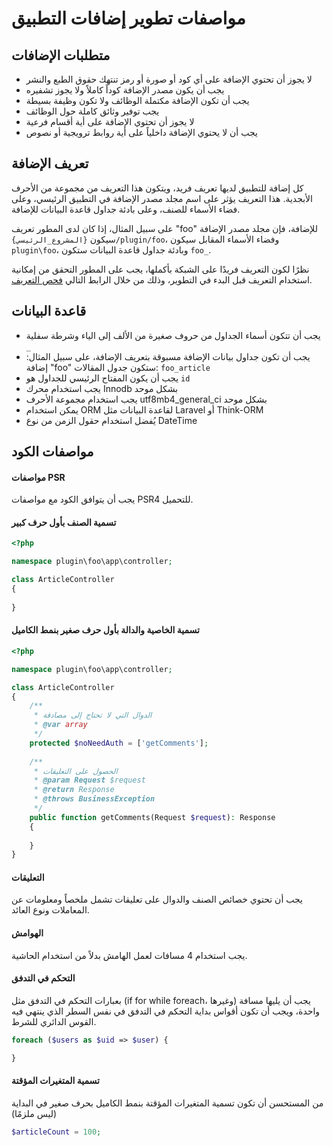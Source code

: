 # مواصفات تطوير إضافات التطبيق

## متطلبات الإضافات
* لا يجوز أن تحتوي الإضافة على أي كود أو صورة أو رمز تنتهك حقوق الطبع والنشر
* يجب أن يكون مصدر الإضافة كوداً كاملاً ولا يجوز تشفيره
* يجب أن تكون الإضافة مكتملة الوظائف ولا تكون وظيفة بسيطة
* يجب توفير وثائق كاملة حول الوظائف
* لا يجوز أن تحتوي الإضافة على أية أقسام فرعية
* يجب أن لا يحتوي الإضافة داخلياً على أية روابط ترويجية أو نصوص

## تعريف الإضافة
كل إضافة للتطبيق لديها تعريف فريد، ويتكون هذا التعريف من مجموعة من الأحرف الأبجدية. هذا التعريف يؤثر على اسم مجلد مصدر الإضافة في التطبيق الرئيسي، وعلى فضاء الأسماء للصنف، وعلى بادئة جداول قاعدة البيانات للإضافة.

على سبيل المثال، إذا كان لدى المطور تعريف "foo" للإضافة، فإن مجلد مصدر الإضافة سيكون `{المشروع_الرئيسي}/plugin/foo`، وفضاء الأسماء المقابل سيكون `plugin\foo`، وبادئة جداول قاعدة البيانات ستكون `foo_`.

نظرًا لكون التعريف فريدًا على الشبكة بأكملها، يجب على المطور التحقق من إمكانية استخدام التعريف قبل البدء في التطوير، وذلك من خلال الرابط التالي [فحص التعريف](https://www.workerman.net/app/check).

## قاعدة البيانات
* يجب أن تتكون أسماء الجداول من حروف صغيرة من الألف إلى الياء وشرطة سفلية `_`
* يجب أن تكون جداول بيانات الإضافة مسبوقة بتعريف الإضافة، على سبيل المثال: إضافة "foo" ستكون جدول المقالات: `foo_article`
* يجب أن يكون المفتاح الرئيسي للجداول هو `id`
* يجب استخدام محرك Innodb بشكل موحد
* يجب استخدام مجموعة الأحرف utf8mb4_general_ci بشكل موحد
* يمكن استخدام ORM لقاعدة البيانات مثل Laravel أو Think-ORM
* يُفضل استخدام حقول الزمن من نوع DateTime

## مواصفات الكود

#### مواصفات PSR
يجب أن يتوافق الكود مع مواصفات PSR4 للتحميل.

#### تسمية الصنف بأول حرف كبير
```php
<?php

namespace plugin\foo\app\controller;

class ArticleController
{
    
}
```

#### تسمية الخاصية والدالة بأول حرف صغير بنمط الكاميل
```php
<?php

namespace plugin\foo\app\controller;

class ArticleController
{
    /**
     * الدوال التي لا تحتاج إلى مصادقة
     * @var array
     */
    protected $noNeedAuth = ['getComments'];
    
    /**
     * الحصول على التعليقات
     * @param Request $request
     * @return Response
     * @throws BusinessException
     */
    public function getComments(Request $request): Response
    {
        
    }
}
```

#### التعليقات
يجب أن تحتوي خصائص الصنف والدوال على تعليقات تشمل ملخصاً ومعلومات عن المعاملات ونوع العائد.

#### الهوامش
يجب استخدام 4 مسافات لعمل الهامش بدلاً من استخدام الحاشية.

#### التحكم في التدفق
بعبارات التحكم في التدفق مثل (if for while foreach، وغيرها) يجب أن يليها مسافة واحدة، ويجب أن تكون أقواس بداية التحكم في التدفق في نفس السطر الذي ينتهي فيه القوس الدائري للشرط.

```php
foreach ($users as $uid => $user) {

}
```

#### تسمية المتغيرات المؤقتة
من المستحسن أن تكون تسمية المتغيرات المؤقتة بنمط الكاميل بحرف صغير في البداية (ليس ملزمًا)
```php
$articleCount = 100;
```

